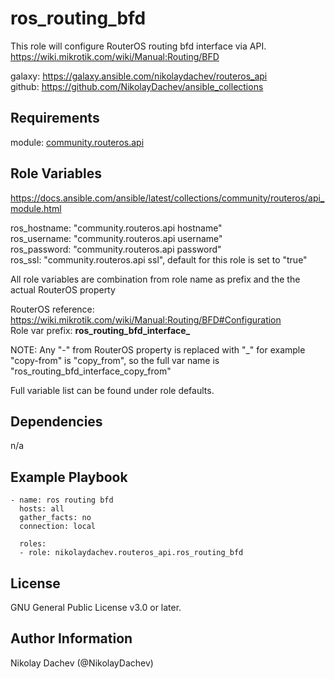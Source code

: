 ros_routing_bfd
=========

This role will configure RouterOS routing bfd interface via API.  
https://wiki.mikrotik.com/wiki/Manual:Routing/BFD  

galaxy: https://galaxy.ansible.com/nikolaydachev/routeros_api  
github: https://github.com/NikolayDachev/ansible_collections  

Requirements
------------

module: [community.routeros.api](https://galaxy.ansible.com/community/routeros)  

Role Variables
--------------

https://docs.ansible.com/ansible/latest/collections/community/routeros/api_module.html  

ros_hostname: "community.routeros.api hostname"  
ros_username: "community.routeros.api username"  
ros_password: "community.routeros.api password"  
ros_ssl: "community.routeros.api ssl", default for this role is set to "true"  

All role variables are combination from role name as prefix and the the actual RouterOS property  

RouterOS reference: https://wiki.mikrotik.com/wiki/Manual:Routing/BFD#Configuration  
Role var prefix: **ros_routing_bfd_interface_**

NOTE: Any "-" from RouterOS property is replaced with "_" for example "copy-from" is "copy_from", so the full var name is "ros_routing_bfd_interface_copy_from"  

Full variable list can be found under role defaults.  

Dependencies
------------

n/a

Example Playbook
----------------
```
- name: ros routing bfd
  hosts: all
  gather_facts: no
  connection: local

  roles:
  - role: nikolaydachev.routeros_api.ros_routing_bfd
```
License
-------

GNU General Public License v3.0 or later.

Author Information
------------------

Nikolay Dachev (@NikolayDachev)